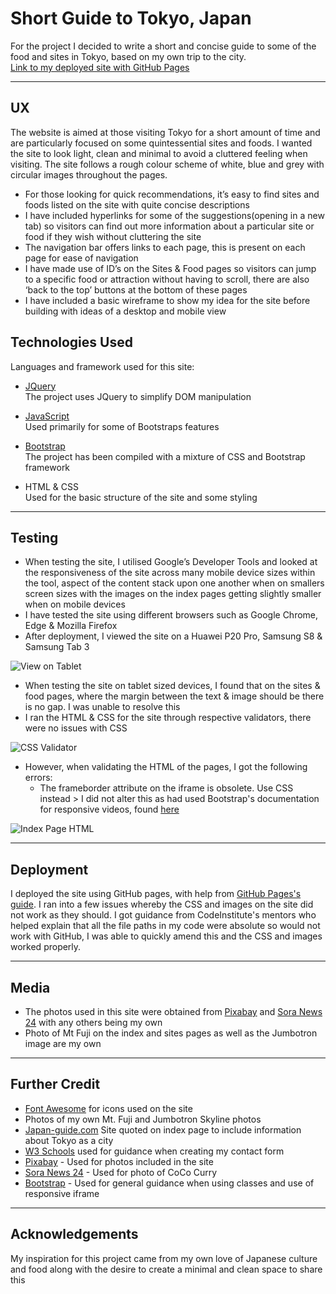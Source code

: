 # Short Guide to Tokyo, Japan

For the project I decided to write a short and concise guide to some of the food and sites in Tokyo, based on my own trip to the city.  
 [Link to my deployed site with GitHub Pages](http://chloe-o.github.io/ms-project-one)

---

## UX

The website is aimed at those visiting Tokyo for a short amount of time and are particularly focused on some quintessential sites and foods.
I wanted the site to look light, clean and minimal to avoid a cluttered feeling when visiting. The site follows a rough colour scheme of white, blue and grey with circular images throughout the pages.

- For those looking for quick recommendations, it’s easy to find sites and foods listed on the site with quite concise descriptions
- I have included hyperlinks for some of the suggestions(opening in a new tab) so visitors can find out more information about a particular site or food if they wish without cluttering the site
- The navigation bar offers links to each page, this is present on each page for ease of navigation
- I have made use of ID’s on the Sites & Food pages so visitors can jump to a specific food or attraction without having to scroll, there are also ‘back to the top’ buttons at the bottom of these pages
- I have included a basic wireframe to show my idea for the site before building with ideas of a desktop and mobile view

## Technologies Used

Languages and framework used for this site:

- [JQuery](https://jquery.com/)  
  The project uses JQuery to simplify DOM manipulation

- [JavaScript](https://www.javascript.com/)  
  Used primarily for some of Bootstraps features

- [Bootstrap](https://getbootstrap.com/)  
  The project has been compiled with a mixture of CSS and Bootstrap framework

- HTML & CSS  
  Used for the basic structure of the site and some styling

---

## Testing

- When testing the site, I utilised Google’s Developer Tools and looked at the responsiveness of the site across many mobile device sizes within the tool, aspect of the content stack upon one another when on smallers screen sizes with the images on the index pages getting slightly smaller when on mobile devices
- I have tested the site using different browsers such as Google Chrome, Edge & Mozilla Firefox
- After deployment, I viewed the site on a Huawei P20 Pro, Samsung S8 & Samsung Tab 3

![View on Tablet](.assets\readme-media\sitesnippet.png)

- When testing the site on tablet sized devices, I found that on the sites & food pages, where the margin between the text & image should be there is no gap. I was unable to resolve this
- I ran the HTML & CSS for the site through respective validators, there were no issues with CSS

![CSS Validator](.assets\readme-media\cssvalidated.jpg)

- However, when validating the HTML of the pages, I got the following errors:
  - The frameborder attribute on the iframe is obsolete. Use CSS instead > I did not alter this as had used Bootstrap's documentation for responsive videos, found [here](https://getbootstrap.com/docs/4.0/utilities/embed/)

![Index Page HTML](.assets\readme-media\htmlvalidated.jpg)

---

## Deployment

I deployed the site using GitHub pages, with help from [GitHub Pages's guide](https://pages.github.com/). I ran into a few issues whereby the CSS and images on the site did not work as they should. I got guidance from CodeInstitute's mentors who helped explain that all the file paths in my code were absolute so would not work with GitHub, I was able to quickly amend this and the CSS and images worked properly.

---

## Media

- The photos used in this site were obtained from [Pixabay](https://pixabay.com/) and [Sora News 24](https://soranews24.com/) with any others being my own
- Photo of Mt Fuji on the index and sites pages as well as the Jumbotron image are my own

---

## Further Credit

- [Font Awesome](https://fontawesome.com/) for icons used on the site
- Photos of my own Mt. Fuji and Jumbotron Skyline photos
- [Japan-guide.com](https://www.japan-guide.com/) Site quoted on index page to include information about Tokyo as a city
- [W3 Schools](https://www.w3schools.com/) used for guidance when creating my contact form
- [Pixabay](https://pixabay.com/) - Used for photos included in the site
- [Sora News 24](https://soranews24.com/) - Used for photo of CoCo Curry
- [Bootstrap](https://getbootstrap.com/) - Used for general guidance when using classes and use of responsive iframe

---

## Acknowledgements

My inspiration for this project came from my own love of Japanese culture and food along with the desire to create a minimal and clean space to share this

